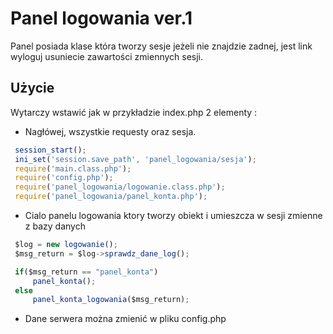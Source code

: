 # Panel logowania ver.1


Panel posiada klase która tworzy sesje jeżeli nie znajdzie zadnej, jest link wyloguj usuniecie zawartości zmiennych sesji.

## Użycie

Wytarczy wstawić jak w przykładzie index.php 2 elementy :

* Nagłówej, wszystkie requesty oraz sesja.

```js
 session_start();  
 ini_set('session.save_path', 'panel_logowania/sesja');
 require('main.class.php');   
 require('config.php');                              
 require('panel_logowania/logowanie.class.php');     
 require('panel_logowania/panel_konta.php');          
```

* Cialo panelu logowania ktory tworzy obiekt i umieszcza w sesji zmienne z bazy danych
```js
 $log = new logowanie();
 $msg_return = $log->sprawdz_dane_log();  

 if($msg_return == "panel_konta")
 	 panel_konta();                      
 else
 	 panel_konta_logowania($msg_return);
```

* Dane serwera można zmienić w pliku config.php
